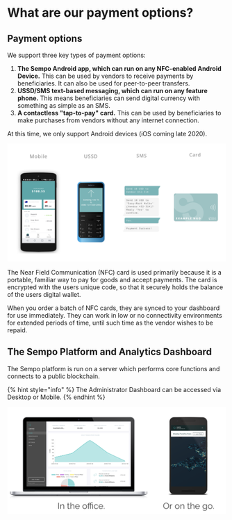 # What are our payment options?

## Payment options 

We support three key types of payment options:

1. **The Sempo Android app, which can run on any NFC-enabled Android Device.** This can be used by vendors to receive payments by beneficiaries. It can also be used for peer-to-peer transfers.
2. **USSD/SMS text-based messaging, which can run on any feature phone.** This means beneficiaries can send digital currency with something as simple as an SMS. 
3. **A contactless "tap-to-pay" card.** This can be used by beneficiaries to make purchases from vendors without any internet connection.

At this time, we only support Android devices \(iOS coming late 2020\). 

![Sempo&apos;s payment options](../../.gitbook/assets/image%20%281%29.png)

The Near Field Communication \(NFC\) card is used primarily because it is a portable, familiar way to pay for goods and accept payments. The card is encrypted with the users unique code, so that it securely holds the balance of the users digital wallet.

When you order a batch of NFC cards, they are synced to your dashboard for use immediately. They can work in low or no connectivity environments for extended periods of time, until such time as the vendor wishes to be repaid.

## The Sempo Platform and Analytics Dashboard

The Sempo platform is run on a server which performs core functions and connects to a public blockchain. 

{% hint style="info" %}
The Administrator Dashboard can be accessed via Desktop or Mobile. 
{% endhint %}

![Sempo Dashboard](../../.gitbook/assets/1edoqgoylyzpih2kbpcknkpdevuofyx3e182kdv57c77vqvhi.png)

